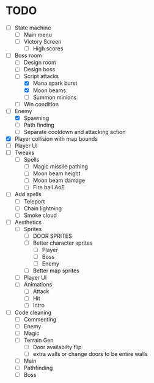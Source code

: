 # TODO

- [ ] State machine
	- [ ] Main menu
	- [ ] Victory Screen
		- [ ] High scores
- [ ] Boss room
	- [ ] Design room
	- [ ] Design boss
	- [ ] Script attacks
		- [x] Mana spark burst
		- [x] Moon beams
		- [ ] Summon minions
	- [ ] Win condition
- [ ] Enemy
	- [x] Spawning
	- [ ] Path finding
	- [ ] Separate cooldown and attacking action
- [x] Player collision with map bounds
- [ ] Player UI
- [ ] Tweaks
	- [ ] Spells
		- [ ] Magic missile pathing
		- [ ] Moon beam height
		- [ ] Moon beam damage
		- [ ] Fire ball AoE
- [ ] Add spells
	- [ ] Teleport
	- [ ] Chain lightning
	- [ ] Smoke cloud
- [ ] Aesthetics
	- [ ] Sprites
		- [ ] DOOR SPRITES
		- [ ] Better character sprites
			- [ ] Player
			- [ ] Boss
			- [ ] Enemy
		- [ ] Better map sprites
	- [ ] Player UI
	- [ ] Animations
		- [ ] Attack
		- [ ] Hit
		- [ ] Intro
- [ ] Code cleaning
	- [ ] Commenting
	- [ ] Enemy
	- [ ] Magic
	- [ ] Terrain Gen
		- [ ] Door availabilty flip
		- [ ] extra walls or change doors to be entire walls
	- [ ] Main
	- [ ] Pathfinding
	- [ ] Boss
